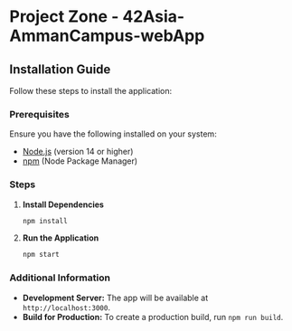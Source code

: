 # Project Zone - 42Asia-AmmanCampus-webApp

## Installation Guide

Follow these steps to install the application:

### Prerequisites

Ensure you have the following installed on your system:
- [Node.js](https://nodejs.org/) (version 14 or higher)
- [npm](https://www.npmjs.com/) (Node Package Manager)

### Steps

1. **Install Dependencies**
    ```sh
    npm install
    ```

2. **Run the Application**
    ```sh
    npm start
    ```

### Additional Information

- **Development Server:** The app will be available at `http://localhost:3000`.
- **Build for Production:** To create a production build, run `npm run build`.

